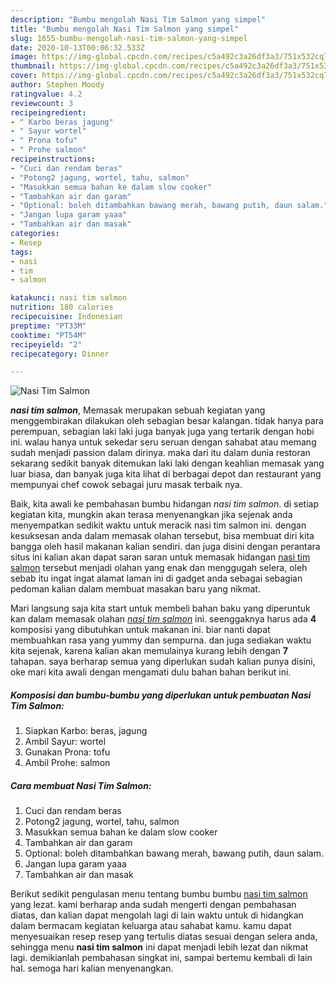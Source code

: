 ```yaml
---
description: "Bumbu mengolah Nasi Tim Salmon yang simpel"
title: "Bumbu mengolah Nasi Tim Salmon yang simpel"
slug: 1655-bumbu-mengolah-nasi-tim-salmon-yang-simpel
date: 2020-10-13T00:06:32.533Z
image: https://img-global.cpcdn.com/recipes/c5a492c3a26df3a3/751x532cq70/nasi-tim-salmon-foto-resep-utama.jpg
thumbnail: https://img-global.cpcdn.com/recipes/c5a492c3a26df3a3/751x532cq70/nasi-tim-salmon-foto-resep-utama.jpg
cover: https://img-global.cpcdn.com/recipes/c5a492c3a26df3a3/751x532cq70/nasi-tim-salmon-foto-resep-utama.jpg
author: Stephen Moody
ratingvalue: 4.2
reviewcount: 3
recipeingredient:
- " Karbo beras jagung"
- " Sayur wortel"
- " Prona tofu"
- " Prohe salmon"
recipeinstructions:
- "Cuci dan rendam beras"
- "Potong2 jagung, wortel, tahu, salmon"
- "Masukkan semua bahan ke dalam slow cooker"
- "Tambahkan air dan garam"
- "Optional: boleh ditambahkan bawang merah, bawang putih, daun salam."
- "Jangan lupa garam yaaa"
- "Tambahkan air dan masak"
categories:
- Resep
tags:
- nasi
- tim
- salmon

katakunci: nasi tim salmon 
nutrition: 180 calories
recipecuisine: Indonesian
preptime: "PT33M"
cooktime: "PT54M"
recipeyield: "2"
recipecategory: Dinner

---
```



![Nasi Tim Salmon](https://img-global.cpcdn.com/recipes/c5a492c3a26df3a3/751x532cq70/nasi-tim-salmon-foto-resep-utama.jpg)

<b><i>nasi tim salmon</i></b>, Memasak merupakan sebuah kegiatan yang menggembirakan dilakukan oleh sebagian besar kalangan. tidak hanya para perempuan, sebagian laki laki juga banyak juga yang tertarik dengan hobi ini. walau hanya untuk sekedar seru seruan dengan sahabat atau memang sudah menjadi passion dalam dirinya. maka dari itu dalam dunia restoran sekarang sedikit banyak ditemukan laki laki dengan keahlian memasak yang luar biasa, dan banyak juga kita lihat di berbagai depot dan restaurant yang mempunyai chef cowok sebagai juru masak terbaik nya.



Baik, kita awali ke pembahasan bumbu hidangan <i>nasi tim salmon</i>. di setiap kegiatan kita, mungkin akan terasa menyenangkan jika sejenak anda menyempatkan sedikit waktu untuk meracik nasi tim salmon ini. dengan kesuksesan anda dalam memasak olahan tersebut, bisa membuat diri kita bangga oleh hasil makanan kalian sendiri. dan juga disini dengan perantara situs ini kalian akan dapat saran saran untuk memasak hidangan <u>nasi tim salmon</u> tersebut menjadi olahan yang enak dan menggugah selera, oleh sebab itu ingat ingat alamat laman ini di gadget anda sebagai sebagian pedoman kalian dalam membuat masakan baru yang nikmat.


Mari langsung saja kita start untuk membeli bahan baku yang diperuntuk kan dalam memasak olahan <u><i>nasi tim salmon</i></u> ini. seenggaknya harus ada <b>4</b> komposisi yang dibutuhkan untuk makanan ini. biar nanti dapat membuahkan rasa yang yummy dan sempurna. dan juga sediakan waktu kita sejenak, karena kalian akan memulainya kurang lebih dengan <b>7</b> tahapan. saya berharap semua yang diperlukan sudah kalian punya disini, oke mari kita awali dengan mengamati dulu bahan bahan berikut ini.

<!--inarticleads1-->

##### Komposisi dan bumbu-bumbu yang diperlukan untuk pembuatan Nasi Tim Salmon:

1. Siapkan  Karbo: beras, jagung
1. Ambil  Sayur: wortel
1. Gunakan  Prona: tofu
1. Ambil  Prohe: salmon




<!--inarticleads2-->

##### Cara membuat Nasi Tim Salmon:

1. Cuci dan rendam beras
1. Potong2 jagung, wortel, tahu, salmon
1. Masukkan semua bahan ke dalam slow cooker
1. Tambahkan air dan garam
1. Optional: boleh ditambahkan bawang merah, bawang putih, daun salam.
1. Jangan lupa garam yaaa
1. Tambahkan air dan masak




Berikut sedikit pengulasan menu tentang bumbu bumbu <u>nasi tim salmon</u> yang lezat. kami berharap anda sudah mengerti dengan pembahasan diatas, dan kalian dapat mengolah lagi di lain waktu untuk di hidangkan dalam bermacam kegiatan keluarga atau sahabat kamu. kamu dapat menyesuaikan resep resep yang tertulis diatas sesuai dengan selera anda, sehingga menu <b>nasi tim salmon</b> ini dapat menjadi lebih lezat dan nikmat lagi. demikianlah pembahasan singkat ini, sampai bertemu kembali di lain hal. semoga hari kalian menyenangkan.
